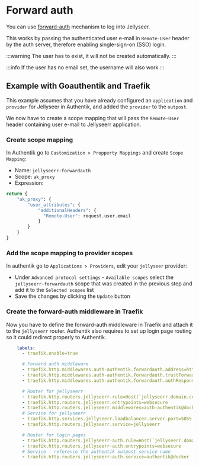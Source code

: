 # Forward auth

You can use [forward-auth](https://doc.traefik.io/traefik/middlewares/http/forwardauth/) mechanism to log into Jellyseer.

This works by passing the authenticated user e-mail in `Remote-User` header by the auth server, therefore enabling single-sign-on (SSO) login.

:::warning
The user has to exist, it will not be created automatically.
:::

:::info
If the user has no email set, the username will also work
:::

## Example with Goauthentik and Traefik

This example assumes that you have already configured an `application` and `provider` for Jellyseer in Authentik, and added the `provider` to the `outpost`.

We now have to create a scope mapping that will pass the `Remote-User` header containing user e-mail to Jellyseerr application.

### Create scope mapping

In Authentik go to `Customization > Propperty Mappings` and create `Scope Mapping`:

* Name: `jellyseerr-forwardauth`
* Scope: `ak_proxy`
* Expression:

```py
return {
    "ak_proxy": {
        "user_attributes": {
            "additionalHeaders": {
              "Remote-User": request.user.email
            }
        }
    }
}
```

### Add the scope mapping to provider scopes

In authentik go to `Applications > Providers`, edit your `jellyseer` provider:

* Under `Advanced protocol settings` - `Available scopes` select the `jellyseerr-forwardauth` scope that was created in the previous step and add it to the `Selected scopes` list
* Save the changes by clicking the `Update` button

### Create the forward-auth middleware in Traefik

Now you have to define the forward-auth middleware in Traefik and attach it to the `jellyseerr` router. Authentik also requires to set up login page routing so it could redirect properly to Authentik.

```yml
    labels:
      - traefik.enable=true

      # Forward auth middleware
      - traefik.http.middlewares.auth-authentik.forwardauth.address=http://authentik-server:9000/outpost.goauthentik.io/auth/jellyseerr
      - traefik.http.middlewares.auth-authentik.forwardauth.trustForwardHeader=true
      - traefik.http.middlewares.auth-authentik.forwardauth.authResponseHeaders=Remote-User

      # Router for jellyseerr
      - traefik.http.routers.jellyseerr.rule=Host(`jellyseerr.domain.com`)
      - traefik.http.routers.jellyseerr.entrypoints=websecure
      - traefik.http.routers.jellyseerr.middlewares=auth-authentik@docker
      # Service for jellyseerr
      - traefik.http.services.jellyseerr.loadbalancer.server.port=5055
      - traefik.http.routers.jellyseerr.service=jellyseerr

      # Router for login pages
      - traefik.http.routers.jellyseerr-auth.rule=Host(`jellyseerr.domain.co`) && PathPrefix(`/outpost.goauthentik.io/`)
      - traefik.http.routers.jellyseerr-auth.entrypoints=websecure
      # Service - reference the authentik outpost service name
      - traefik.http.routers.jellyseerr-auth.service=authentik@docker
```
